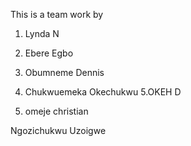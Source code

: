 This is a team work by

1. Lynda N

2. Ebere Egbo

3. Obumneme Dennis
2. Chukwuemeka Okechukwu
5.OKEH D
5. omeje christian

Ngozichukwu Uzoigwe
